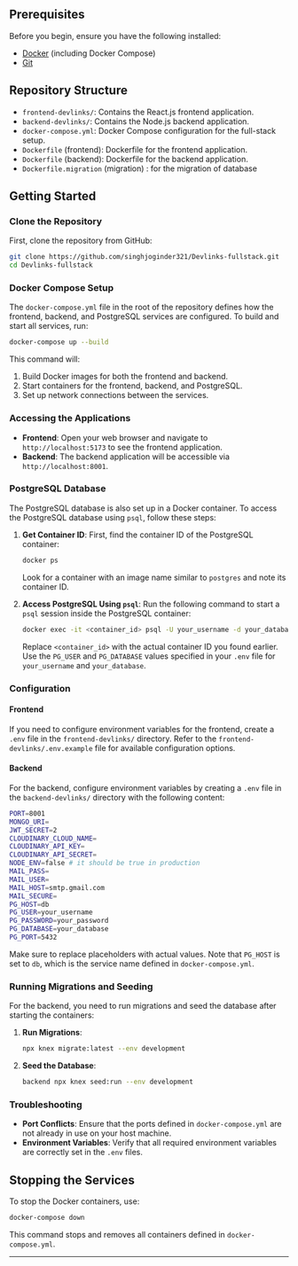 
## Prerequisites

Before you begin, ensure you have the following installed:

- [Docker](https://www.docker.com/products/docker-desktop) (including Docker Compose)
- [Git](https://git-scm.com/)

## Repository Structure

- `frontend-devlinks/`: Contains the React.js frontend application.
- `backend-devlinks/`: Contains the Node.js backend application.
- `docker-compose.yml`: Docker Compose configuration for the full-stack setup.
- `Dockerfile` (frontend): Dockerfile for the frontend application.
- `Dockerfile` (backend): Dockerfile for the backend application.
- `Dockerfile.migration` (migration) : for the migration of database

## Getting Started

### Clone the Repository

First, clone the repository from GitHub:

```bash
git clone https://github.com/singhjoginder321/Devlinks-fullstack.git
cd Devlinks-fullstack
```

### Docker Compose Setup

The `docker-compose.yml` file in the root of the repository defines how the frontend, backend, and PostgreSQL services are configured. To build and start all services, run:

```bash
docker-compose up --build
```

This command will:

1. Build Docker images for both the frontend and backend.
2. Start containers for the frontend, backend, and PostgreSQL.
3. Set up network connections between the services.

### Accessing the Applications

- **Frontend**: Open your web browser and navigate to `http://localhost:5173` to see the frontend application.
- **Backend**: The backend application will be accessible via `http://localhost:8001`.

### PostgreSQL Database

The PostgreSQL database is also set up in a Docker container. To access the PostgreSQL database using `psql`, follow these steps:

1. **Get Container ID**: First, find the container ID of the PostgreSQL container:

   ```bash
   docker ps
   ```

   Look for a container with an image name similar to `postgres` and note its container ID.

2. **Access PostgreSQL Using `psql`**: Run the following command to start a `psql` session inside the PostgreSQL container:

   ```bash
   docker exec -it <container_id> psql -U your_username -d your_database
   ```

   Replace `<container_id>` with the actual container ID you found earlier. Use the `PG_USER` and `PG_DATABASE` values specified in your `.env` file for `your_username` and `your_database`.

### Configuration

#### Frontend

If you need to configure environment variables for the frontend, create a `.env` file in the `frontend-devlinks/` directory. Refer to the `frontend-devlinks/.env.example` file for available configuration options.

#### Backend

For the backend, configure environment variables by creating a `.env` file in the `backend-devlinks/` directory with the following content:

```bash
PORT=8001
MONGO_URI=
JWT_SECRET=2
CLOUDINARY_CLOUD_NAME=
CLOUDINARY_API_KEY=
CLOUDINARY_API_SECRET=
NODE_ENV=false # it should be true in production
MAIL_PASS=
MAIL_USER=
MAIL_HOST=smtp.gmail.com
MAIL_SECURE=
PG_HOST=db
PG_USER=your_username
PG_PASSWORD=your_password
PG_DATABASE=your_database
PG_PORT=5432
```

Make sure to replace placeholders with actual values. Note that `PG_HOST` is set to `db`, which is the service name defined in `docker-compose.yml`.

### Running Migrations and Seeding

For the backend, you need to run migrations and seed the database after starting the containers:

1. **Run Migrations**:

   ```bash
   npx knex migrate:latest --env development
   ```

2. **Seed the Database**:

   ```bash
   backend npx knex seed:run --env development
   ```

### Troubleshooting

- **Port Conflicts**: Ensure that the ports defined in `docker-compose.yml` are not already in use on your host machine.
- **Environment Variables**: Verify that all required environment variables are correctly set in the `.env` files.

## Stopping the Services

To stop the Docker containers, use:

```bash
docker-compose down
```

This command stops and removes all containers defined in `docker-compose.yml`.

---

